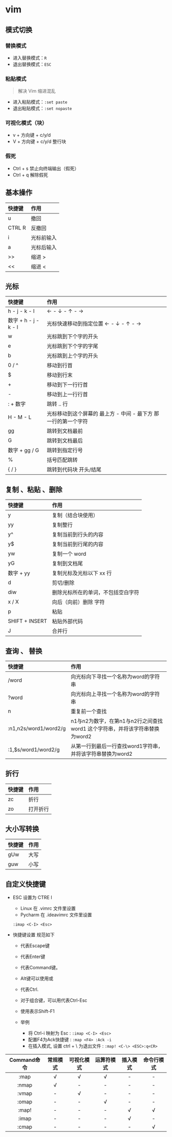 # vim

## 模式切换

### 替换模式

-   进入替换模式：`R`
-   退出替换模式：`ESC`

### 粘贴模式

> 解决 Vim 缩进混乱

-   进入粘贴模式：`:set paste`
-   退出粘贴模式：`:set nopaste`

### 可视化模式（块）

-   v + 方向键 + c/y/d 
-   V + 方向键 + c/y/d 整行块

### 假死

-  Ctrl + s 禁止向终端输出（假死）
-  Ctrl + q 解除假死

## 基本操作


| 快捷键 | 作用       |
| :----- | :--------- |
| u      | 撤回       |
| CTRL R | 反撤回     |
| i      | 光标前输入 |
| a      | 光标后输入 |
| >>     | 缩进 >     |
| <<     | 缩进 <     |

## 光标

| 快捷键               | 作用                                                           |
| :------------------- | :------------------------------------------------------------- |
| h - j - k - l        | ← - ↓ - ↑ - →                                                  |
| 数字 + h - j - k - l | 光标快速移动到指定位置 ← - ↓ - ↑ - →                           |
| w                    | 光标跳到下个字的开头                                           |
| e                    | 光标跳到下个字的字尾                                           |
| b                    | 光标跳到上个字的开头                                           |
| 0 / ^                | 移动到行首                                                     |
| $                    | 移动到行末                                                     |
| +                    | 移动到下一行行首                                               |
| -                    | 移动到上一行行首                                               |
| : + 数字             | 跳转 .. 行                                                     |
| H - M - L            | 光标移动到这个屏幕的 最上方 - 中间 - 最下方 那一行的第一个字符 |
| gg                   | 跳转到文档最前                                                 |
| G                    | 跳转到文档最后                                                 |
| 数字 + gg / G        | 跳转到指定行号                                                 |
| %                    | 括号匹配跳转                                                   |
| { / }                | 跳转到代码块 开头/结尾                                         |

## 复制 、粘贴 、删除

| 快捷键         | 作用                               |
| :------------- | :--------------------------------- |
| y              | 复制（结合块使用）                 |
| yy             | 复制整行                           |
| y^             | 复制当前到行头的内容               |
| y$             | 复制当前到行尾的内容               |
| yw             | 复制一个 word                      |
| yG             | 复制到文档尾                       |
| 数字 + yy      | 复制光标及光标以下 xx 行           |
| d              | 剪切/删除                          |
| diw            | 删除光标所在的单词，不包括空白字符 |
| x / X          | 向后（向前）删除 字符              |
| p              | 粘贴                               |
| SHIFT + INSERT | 粘贴外部代码                       |
| J              | 合并行                             |

## 查询 、 替换

| 快捷键                | 作用                                                                        |
| :-------------------- | :-------------------------------------------------------------------------- |
| /word                 | 向光标向下寻找一个名称为word的字符串                                        |
| ?word                 | 向光标向上寻找一个名称为word的字符串                                        |
| n                     | 重复前一个查找                                                              |
| :n1,n2s/word1/word2/g | n1与n2为数字，在第n1与n2行之间查找word1 这个字符串，并将该字符串替换为word2 |
| :1,$s/word1/word2/g   | 从第一行到最后一行查找word1字符串，并将该字符串替换为word2                  |

## 折行

| 快捷键 | 作用     |
| :----- | :------- |
| zc     | 折行     |
| zo     | 打开折行 |

## 大小写转换

| 快捷键 | 作用     |
| :----- | :------- |
| gUw     | 大写     |
| guw     | 小写 |

## 自定义快捷键

-   ESC 设置为 CTRE I

    -   Linux 在 .vimrc 文件里设置
    -   Pycharm 在 .ideavimrc 文件里设置

    `:imap <C-I> <Esc>`

-   快捷键设置 规范如下

    -   <Esc>代表Escape键
    -   <CR>代表Enter键
    -   <D>代表Command键。
    -   Alt键可以使用<M-key>或<A-key>
    -   <C>代表Ctrl.
    -   对于组合键，可以用<C-Esc>代表Ctrl-Esc
    -   使用<S-F1>表示Shift-F1
    
    -   举例
        -   将 Ctrl-i 映射为 Esc : `:imap <C-I> <Esc>`
        -   配置F4为Ack快捷键 : `:map <F4> :Ack -i`
        -   在插入模式, 设置 ctrl + \ 为退出文件 : `:map! <C-\> <ESC>:q<CR>`
        
| Command命令 | 常规模式 | 可视化模式 | 运算符模式 | 插入模式 | 命令行模式 |
| :---------: | :------: | :--------: | :--------: | :------: | :--------: |
|    :map     |    √     |     √      |     √      |    -     |     -      |
|    :nmap    |    √     |     -      |     -      |    -     |     -      |
|    :vmap    |    -     |     √      |     -      |    -     |     -      |
|    :omap    |    -     |     -      |     √      |    -     |     -      |
|    :map!    |    -     |     -      |     -      |    √     |     √      |
|    :imap    |    -     |     -      |     -      |    √     |     -      |
|    :cmap    |    -     |     -      |     -      |    -     |     √      |